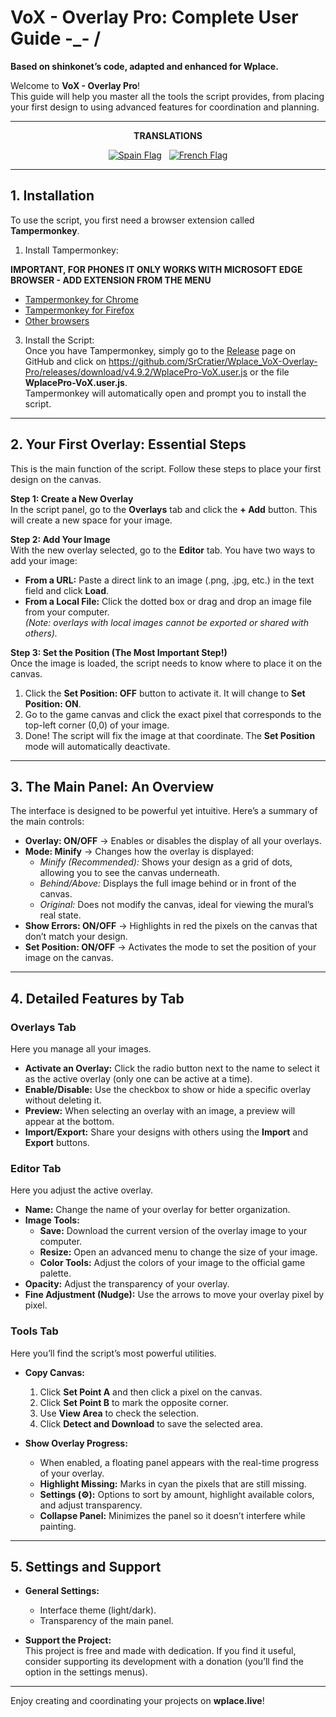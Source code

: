 # VoX - Overlay Pro: Complete User Guide -_- /
**Based on shinkonet’s code, adapted and enhanced for Wplace.**

Welcome to **VoX - Overlay Pro**!  
This guide will help you master all the tools the script provides, from placing your first design to using advanced features for coordination and planning.

---

**<p align="center"><strong>TRANSLATIONS</strong></p>**
<p align="center">
    <a href="README.md"><img src="https://flagcdn.com/48x36/es.png" alt="Spain Flag"></a>
  &nbsp;
    <a href="README_FR.md"><img src="https://flagcdn.com/48x36/fr.png" alt="French Flag"></a>
</p>

---

## **1. Installation**

To use the script, you first need a browser extension called **Tampermonkey**.

1. Install Tampermonkey:
   
**IMPORTANT, FOR PHONES IT ONLY WORKS WITH MICROSOFT EDGE BROWSER - ADD EXTENSION FROM THE MENU**

   - [Tampermonkey for Chrome](https://chrome.google.com/webstore/detail/tampermonkey/dhdgffkkebhmkfjojejmpbldmpobfkfo)
   - [Tampermonkey for Firefox](https://addons.mozilla.org/es/firefox/addon/tampermonkey/)
   - [Other browsers](https://www.tampermonkey.net/)

3. Install the Script:  
   Once you have Tampermonkey, simply go to the [Release](https://github.com/SrCratier/Wplace_VoX-Overlay-Pro/releases) page on GitHub and click on https://github.com/SrCratier/Wplace_VoX-Overlay-Pro/releases/download/v4.9.2/WplacePro-VoX.user.js or the file **WplacePro-VoX.user.js**.  
   Tampermonkey will automatically open and prompt you to install the script.

---

## **2. Your First Overlay: Essential Steps**

This is the main function of the script. Follow these steps to place your first design on the canvas.

**Step 1: Create a New Overlay**  
In the script panel, go to the **Overlays** tab and click the **+ Add** button. This will create a new space for your image.

**Step 2: Add Your Image**  
With the new overlay selected, go to the **Editor** tab. You have two ways to add your image:
- **From a URL:** Paste a direct link to an image (.png, .jpg, etc.) in the text field and click **Load**.
- **From a Local File:** Click the dotted box or drag and drop an image file from your computer.  
  *(Note: overlays with local images cannot be exported or shared with others).*

**Step 3: Set the Position (The Most Important Step!)**  
Once the image is loaded, the script needs to know where to place it on the canvas.
1. Click the **Set Position: OFF** button to activate it. It will change to **Set Position: ON**.  
2. Go to the game canvas and click the exact pixel that corresponds to the top-left corner (0,0) of your image.  
3. Done! The script will fix the image at that coordinate. The **Set Position** mode will automatically deactivate.

---

## **3. The Main Panel: An Overview**

The interface is designed to be powerful yet intuitive. Here’s a summary of the main controls:

- **Overlay: ON/OFF** → Enables or disables the display of all your overlays.  
- **Mode: Minify** → Changes how the overlay is displayed:  
  - *Minify (Recommended):* Shows your design as a grid of dots, allowing you to see the canvas underneath.  
  - *Behind/Above:* Displays the full image behind or in front of the canvas.  
  - *Original:* Does not modify the canvas, ideal for viewing the mural’s real state.  
- **Show Errors: ON/OFF** → Highlights in red the pixels on the canvas that don’t match your design.  
- **Set Position: ON/OFF** → Activates the mode to set the position of your image on the canvas.  

---

## **4. Detailed Features by Tab**

### **Overlays Tab**
Here you manage all your images.

- **Activate an Overlay:** Click the radio button next to the name to select it as the active overlay (only one can be active at a time).  
- **Enable/Disable:** Use the checkbox to show or hide a specific overlay without deleting it.  
- **Preview:** When selecting an overlay with an image, a preview will appear at the bottom.  
- **Import/Export:** Share your designs with others using the **Import** and **Export** buttons.  

### **Editor Tab**
Here you adjust the active overlay.

- **Name:** Change the name of your overlay for better organization.  
- **Image Tools:**  
  - **Save:** Download the current version of the overlay image to your computer.  
  - **Resize:** Open an advanced menu to change the size of your image.  
  - **Color Tools:** Adjust the colors of your image to the official game palette.  
- **Opacity:** Adjust the transparency of your overlay.  
- **Fine Adjustment (Nudge):** Use the arrows to move your overlay pixel by pixel.  

### **Tools Tab**
Here you’ll find the script’s most powerful utilities.

- **Copy Canvas:**  
  1. Click **Set Point A** and then click a pixel on the canvas.  
  2. Click **Set Point B** to mark the opposite corner.  
  3. Use **View Area** to check the selection.  
  4. Click **Detect and Download** to save the selected area.  

- **Show Overlay Progress:**  
  - When enabled, a floating panel appears with the real-time progress of your overlay.  
  - **Highlight Missing:** Marks in cyan the pixels that are still missing.  
  - **Settings (⚙️):** Options to sort by amount, highlight available colors, and adjust transparency.  
  - **Collapse Panel:** Minimizes the panel so it doesn’t interfere while painting.  

---

## **5. Settings and Support**

- **General Settings:**  
  - Interface theme (light/dark).  
  - Transparency of the main panel.  

- **Support the Project:**  
  This project is free and made with dedication. If you find it useful, consider supporting its development with a donation (you’ll find the option in the settings menus).  

---

Enjoy creating and coordinating your projects on **wplace.live**!
